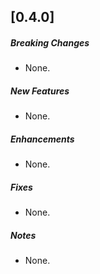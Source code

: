 ## [0.4.0]

##### Breaking Changes
* None.

##### New Features
* None.

##### Enhancements
* None.

##### Fixes
* None.

##### Notes
* None.
